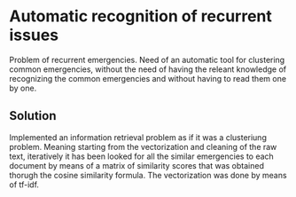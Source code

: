 # Automatic recognition of recurrent issues

Problem of recurrent emergencies. Need of an automatic tool for clustering common emergencies, without the need of having the releant knowledge of recognizing the common emergencies and without having to read them one by one.

## Solution
Implemented an information retrieval problem as if it was a clusteriung problem. Meaning starting from the vectorization and cleaning of the raw text, iteratively it has been looked for all the similar emergencies to each document by means of a matrix of similarity scores that was obtained thorugh the cosine similarity formula.
The vectorization was done by means of tf-idf.
